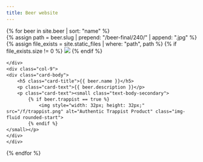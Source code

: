 ```yaml
---
title: Beer website
---
```

<div class="container">
{% for beer in site.beer | sort: "name" %}
<div class="card mb-3" style="max-width: 540px;">

<div class="row g-0">
    <div class="col-3">
    {% assign path = beer.slug | prepend: "/beer-final/240/" | append: ".jpg"  %}
    {% assign file_exists = site.static_files | where: "path", path  %}
    {% if file_exists.size != 0 %}
    <img src="{{ path }}" class="img-fluid rounded-start">
    {% endif %}

    </div>
    <div class="col-9">
    <div class="card-body">
        <h5 class="card-title">{{ beer.name }}</h5>
        <p class="card-text">{{ beer.description }}</p>
        <p class="card-text"><small class="text-body-secondary">
            {% if beer.trappist == true %}
                <img style="width: 32px; height: 32px;" src="/f/trappist.png" alt="Authentic Trappist Product" class="img-fluid rounded-start">
            {% endif %}
    </small></p>
    </div>
    </div>
</div>
</div>
{% endfor %}
</div>

